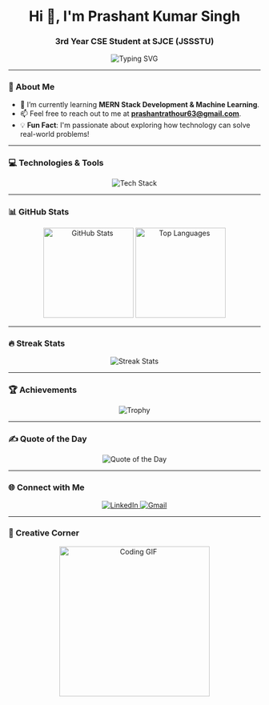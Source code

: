 <h1 align="center">Hi 👋, I'm Prashant Kumar Singh</h1>
<h3 align="center">3rd Year CSE Student at SJCE (JSSSTU)</h3>

<p align="center">
  <img src="https://readme-typing-svg.herokuapp.com?color=%2336BCF7&size=25&center=true&vCenter=true&width=600&lines=Welcome+to+my+GitHub+Profile!;Tech+Explorer+%7C+Developer+%7C+Learner;Always+Open+to+Collaboration+🤝" alt="Typing SVG" />
</p>

---

### 🌟 About Me
- 🚀 I’m currently learning **MERN Stack Development & Machine Learning**.
- 📫 Feel free to reach out to me at **[prashantrathour63@gmail.com](mailto:prashantrathour63@gmail.com)**.
- 💡 **Fun Fact**: I'm passionate about exploring how technology can solve real-world problems!

---

### 💻 Technologies & Tools
<p align="center">
  <img src="https://skillicons.dev/icons?i=java,c,cpp,python,html,css,js,react,nodejs,express,mongodb,mysql,bootstrap,linux,git,vscode" alt="Tech Stack" />
</p>

---

### 📊 GitHub Stats
<div align="center">
  <img src="https://github-readme-stats.vercel.app/api?username=PSRajput3377&show_icons=true&include_all_commits=true&count_private=true&theme=dracula&hide_border=false" height="180" alt="GitHub Stats" />
  <img src="https://github-readme-stats.vercel.app/api/top-langs/?username=PSRajput3377&layout=compact&theme=dracula&hide_border=false" height="180" alt="Top Languages" />
</div>

---

### 🔥 Streak Stats
<p align="center">
  <img src="https://github-readme-streak-stats.herokuapp.com/?user=PSRajput3377&theme=dracula&hide_border=false" alt="Streak Stats" />
</p>

---

### 🏆 Achievements
<p align="center">
  <img src="https://github-profile-trophy.vercel.app/?username=PSRajput3377&theme=dracula&no-frame=false&row=1&column=6" alt="Trophy" />
</p>

---

### ✍️ Quote of the Day
<p align="center">
  <img src="https://quotes-github-readme.vercel.app/api?type=horizontal&theme=dracula" alt="Quote of the Day" />
</p>

---

### 🌐 Connect with Me
<p align="center">
  <a href="https://www.linkedin.com/in/prashant-singh-239153258/" target="_blank">
    <img src="https://img.shields.io/badge/LinkedIn-0077B5?logo=linkedin&logoColor=white&style=for-the-badge" alt="LinkedIn" />
  </a>
  <a href="mailto:prashantrathour63@gmail.com" target="_blank">
    <img src="https://img.shields.io/badge/Gmail-D14836?logo=gmail&logoColor=white&style=for-the-badge" alt="Gmail" />
  </a>
</p>

---

### 🎨 Creative Corner
<p align="center">
  <img src="https://media.giphy.com/media/3o6ZsYm5GxTkRkRIIA/giphy.gif" width="300" alt="Coding GIF" />
</p>
